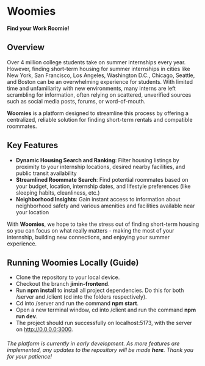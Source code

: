 # Woomies
**Find your Work Roomie!**

## Overview
Over 4 million college students take on summer internships every year. However, finding short-term housing for summer internships in cities like New York, San Francisco, Los Angeles, Washington D.C., Chicago, Seattle, and Boston can be an overwhelming experience for students. With limited time and unfamiliarity with new environments, many interns are left scrambling for information, often relying on scattered, unverified sources such as social media posts, forums, or word-of-mouth.

**Woomies** is a platform designed to streamline this process by offering a centralized, reliable solution for finding short-term rentals and compatible roommates.

## Key Features
- **Dynamic Housing Search and Ranking**: Filter housing listings by proximity to your internship locations, desired nearby facilities, and public transit availability
- **Streamlined Roommate Search**: Find potential roommates based on your budget, location, internship dates, and lifestyle preferences (like sleeping habits, cleanliness, etc.)
- **Neighborhood Insights**: Gain instant access to information about neighborhood safety and various amenities and facilities available near your location

With **Woomies**, we hope to take the stress out of finding short-term housing so you can focus on what really matters - making the most of your internship, building new connections, and enjoying your summer experience.

## Running Woomies Locally (Guide)
- Clone the repository to your local device.
- Checkout the branch **jimin-frontend**.
- Run **npm install** to install all project dependencies. Do this for both /server and /client (cd into the folders respectively).
- Cd into /server and run the command **npm start**.
- Open a new terminal window, cd into /client and run the command **npm run dev**.
- The project should run successfully on localhost:5173, with the server on http://0.0.0.0:3000.

###### The platform is currently in early development. As more features are implemented, any updates to the repository will be made **here**. Thank you for your patience!

